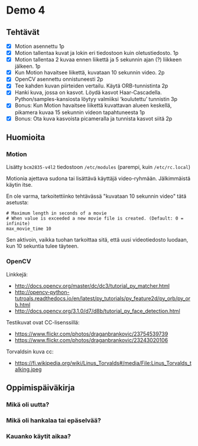 # Demo 4

## Tehtävät

- [X] Motion asennettu 1p
- [X] Motion tallentaa kuvat ja lokin eri tiedostoon kuin oletustiedosto. 1p
- [X] Motion tallentaa 2 kuvaa ennen liikettä ja 5 sekunnin ajan (?) liikkeen jälkeen. 1p
- [X] Kun Motion havaitsee liikettä, kuvataan 10 sekunnin video. 2p
- [X] OpenCV asennettu onnistuneesti 2p
- [X] Tee kahden kuvan piirteiden vertailu. Käytä ORB-tunnistinta 2p
- [X] Hanki kuva, jossa on kasvot. Löydä kasvot Haar-Cascadella. Python/samples-kansiosta löytyy valmiiksi ‘koulutettu’ tunnistin 3p
- [X] Bonus: Kun Motion havaitsee liikettä kuvattavan alueen keskellä, pikamera kuvaa 15 sekunnin videon tapahtuneesta 1p
- [X] Bonus: Ota kuva kasvoista picameralla ja tunnista kasvot siitä 2p

## Huomioita

### Motion

Lisätty `bcm2835-v4l2` tiedostoon `/etc/modules` (parempi, kuin `/etc/rc.local`)

Motionia ajettava sudona tai lisättävä käyttäjä video-ryhmään. Jälkimmäistä käytin itse.

En ole varma, tarkoitettiinko tehtävässä "kuvataan 10 sekunnin video" tätä asetusta:

```
# Maximum length in seconds of a movie
# When value is exceeded a new movie file is created. (Default: 0 = infinite)
max_movie_time 10
```

Sen aktivoin, vaikka tuohan tarkoittaa sitä, että uusi videotiedosto luodaan, kun 10 sekuntia tulee täyteen.

### OpenCV
Linkkejä:
- http://docs.opencv.org/master/dc/dc3/tutorial_py_matcher.html
- http://opencv-python-tutroals.readthedocs.io/en/latest/py_tutorials/py_feature2d/py_orb/py_orb.html
- http://docs.opencv.org/3.1.0/d7/d8b/tutorial_py_face_detection.html

Testikuvat ovat CC-lisenssillä:
- https://www.flickr.com/photos/draganbrankovic/23754539739
- https://www.flickr.com/photos/draganbrankovic/23243020106

Torvaldsin kuva cc:
- https://fi.wikipedia.org/wiki/Linus_Torvalds#/media/File:Linus_Torvalds_talking.jpeg

## Oppimispäiväkirja

### Mikä oli uutta?

### Mikä oli hankalaa tai epäselvää?

### Kauanko käytit aikaa?
